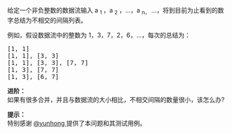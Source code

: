 <html>
 <body>
  <p>
   给定一个非负整数的数据流输入 a
   <sub>
    1
   </sub>
   ，a
   <sub>
    2
   </sub>
   ，…，a
   <sub>
    n，
   </sub>
   …，将到目前为止看到的数字总结为不相交的间隔列表。
  </p>
  <p>
   例如，假设数据流中的整数为 1，3，7，2，6，…，每次的总结为：
  </p>
  <pre>
[1, 1]
[1, 1], [3, 3]
[1, 1], [3, 3], [7, 7]
[1, 3], [7, 7]
[1, 3], [6, 7]
</pre>
  <p>
  </p>
  <p>
   <strong>
    进阶：
   </strong>
   <br/>
   如果有很多合并，并且与数据流的大小相比，不相交间隔的数量很小，该怎么办?
  </p>
  <p>
   <strong>
    提示：
   </strong>
   <br/>
   特别感谢
   <a href="https://discuss.leetcode.com/user/yunhong">
    @yunhong
   </a>
   提供了本问题和其测试用例。
  </p>
 </body>
</html>